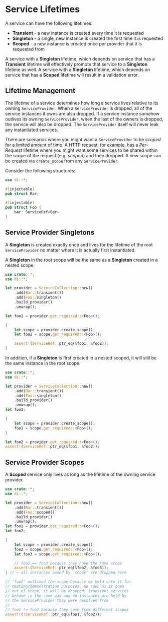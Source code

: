 # Service Lifetimes

A service can have the following lifetimes:

- **Transient** - a new instance is created every time it is requested
- **Singleton** - a single, new instance is created the first time it is requested
- **Scoped** - a new instance is created once per provider that it is requested from

A service with a **Singleton** lifetime, which depends on service that has a **Transient** lifetime will effectively promote that service to a **Singleton** lifetime as well. A service with a **Singleton** lifetime, which depends on service that has a **Scoped** lifetime will result in a validation error.

## Lifetime Management

The lifetime of a service determines how long a service lives relative to its owning `ServiceProvider`. When a `ServiceProvider` is dropped, all of the service instances it owns are also dropped. If a service instance somehow outlives its owning `ServiceProvider`, when the last of the owners is dropped, the service will also be dropped. The `ServiceProvider` itself will never leak any instantiated services.

There are scenarios where you might want a `ServiceProvider` to be _scoped_ for a limited amount of time. A HTTP request, for example, has a _Per-Request_ lifetime where you might want some services to be shared within the scope of the request (e.g. _scoped_) and then dropped. A new scope can be created via `create_scope` from any `ServiceProvider`.

Consider the following structures:

```rust
use di::*;

#[injectable]
pub struct Bar;

#[injectable]
pub struct Foo {
    bar: ServiceRef<Bar>
}
```

## Service Provider Singletons

A **Singleton** is created exactly once and lives for the lifetime of the root `ServiceProvider` no matter where it is actually first instantiated.

A **Singleton** in the root scope will be the same as a **Singleton** created in a nested scope.

```rust
use crate::*;
use di::*;

let provider = ServiceCollection::new()
    .add(Bar::transient())
    .add(Foo::singleton()
    .build_provider()
    .unwrap();

let foo1 = provider.get_required::<Foo>();

{
    let scope = provider.create_scope();
    let foo2 = scope.get_required::<Foo>();

    assert!(ServiceRef::ptr_eq(&foo1, &foo2));
}
```

In addition, if a **Singleton** is first created in a nested scoped, it will still be the same instance in the root scope.

```rust
use crate::*;
use di::*;

let provider = ServiceCollection::new()
    .add(Bar::transient())
    .add(Foo::singleton()
    .build_provider()
    .unwrap();
let foo1;

{
    let scope = provider.create_scope();
    foo1 = scope.get_required::<Foo>();
}

let foo2 = provider.get_required::<Foo>();
assert!(ServiceRef::ptr_eq(&foo1, &foo2));
```

## Service Provider Scopes

A **Scoped** service only lives as long as the lifetime of the owning service provider.

```rust
use crate::*;
use di::*;

let provider = ServiceCollection::new()
    .add(Bar::transient())
    .add(Foo::scoped()
    .build_provider()
    .unwrap();
let foo1 = provider.get_required::<Foo>();
let foo2;

{
    let scope = provider.create_scope();
    foo2 = scope.get_required::<Foo>();
    let foo3 = scope.get_required::<Foo>();

    // foo2 == foo3 because they have the same scope
    assert!(ServiceRef::ptr_eq(&foo2, &foo3));
} // ← all instances owned by 'scope' are dropped here

// 'foo2' outlived the scope because we held onto it for
// testing/demonstration purposes. as soon as it goes
// out of scope, it will be dropped. transient services
// behave in the same way and no instances are held by
// the ServiceProvider they were resolved from
//
// foo1 != foo2 because they came from different scopes
assert!(!ServiceRef::ptr_eq(&foo1, &foo2));
```